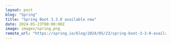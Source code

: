 ```yaml
---
layout: post
blog: "Spring"
title: "Spring Boot 3.3.0 available now"
date: 2024-05-23T00:00:00Z
image: images/spring.png
remote_url: "https://spring.io/blog/2024/05/23/spring-boot-3-3-0-available-now"
---
```

